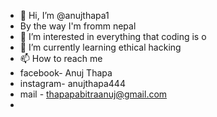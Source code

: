 - 👋 Hi, I’m @anujthapa1
- By the way I'm fromm nepal
- 👀 I’m interested in everything that coding is o 
- 🌱 I’m currently learning ethical hacking
- 📫 How to reach me 
-  facebook- Anuj Thapa
-  instagram- anujthapa444
-  mail - thapapabitraanuj@gmail.com
- 

<!---
anujthapa1/anujthapa1 is a ✨ special ✨ repository because its `README.md` (this file) appears on your GitHub profile.
You can click the Preview link to take a look at your changes.
--->
